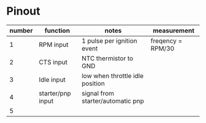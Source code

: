 # Pinout

|number|function|notes|measurement|
|-|-|-|-|
|1|RPM input|1 pulse per ignition event|freqency = RPM/30|
|2|CTS input|NTC thermistor to GND||
|3|Idle input|low when throttle idle position||
|4|starter/pnp input|signal from starter/automatic pnp||
|5||||


